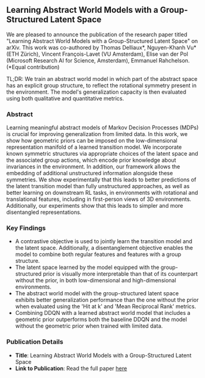 ## Learning Abstract World Models with a Group-Structured Latent Space

We are pleased to announce the publication of the research paper titled "Learning Abstract World Models with a Group-Structured Latent Space" on arXiv.
This work was co-authored by Thomas Delliaux*, Nguyen-Khanh Vu* (ETH Zürich), Vincent François-Lavet (VU Amsterdam), Elise van der Pol (Microsoft Research AI for Science, Amsterdam), Emmanuel Rahchelson. (*Equal contribution) 

TL;DR: We train an abstract world model in which part of the abstract space has an explicit group structure, to reflect the rotational symmetry present in the environment. The model's generalization capacity is then evaluated using both qualitative and quantitative metrics.

### Abstract

Learning meaningful abstract models of Markov Decision Processes (MDPs) is
crucial for improving generalization from limited data. In this work, we show how geometric priors can be imposed on the low-dimensional representation manifold of a learned transition model. We incorporate known symmetric structures via appropriate choices of the latent space and the associated group actions, which encode prior knowledge about invariances in the environment. In addition, our framework allows the embedding of additional unstructured information alongside these symmetries. We show experimentally that this leads to better predictions of the latent transition model than fully unstructured approaches, as well as better learning on downstream RL tasks, in environments with rotational and translational features, including in first-person views of 3D environments. Additionally, our experiments show that this leads to simpler and more disentangled representations.

### Key Findings
- A contrastive objective is used to jointly learn the transition model and the latent space. Additionally, a disentanglement objective enables the model to combine both regular features and features with a group structure.
- The latent space learned by the model equipped with the group-structured prior is visually more interpretable than that of its counterpart without the prior, in both low-dimensional and high-dimensional environments.
- The abstract world model with the group-structured latent space exhibits better generalization performance than the one without the prior when evaluated using the 'Hit at k' and 'Mean Reciprocal Rank' metrics.
- Combining DDQN with a learned abstract world model that includes a geometric prior outperforms both the baseline DDQN and the model without the geometric prior when trained with limited data.
  
### Publication Details

* **Title**: Learning Abstract World Models with a Group-Structured Latent Space
* **Link to Publication**: Read the full paper [here](https://arxiv.org/abs/2506.01529)
